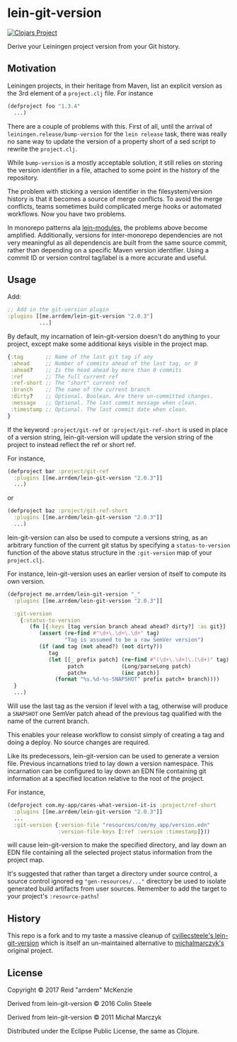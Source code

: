 # lein-git-version

[![Clojars Project](https://img.shields.io/clojars/v/me.arrdem/lein-git-version.svg)](https://clojars.org/me.arrdem/lein-git-version)

Derive your Leiningen project version from your Git history.

## Motivation

Leiningen projects, in their heritage from Maven, list an explicit
version as the 3rd element of a `project.clj` file. For instance

```clojure
(defproject foo "1.3.4"
  ...)
```

There are a couple of problems with this.  First of all, until the
arrival of `leiningen.release/bump-version` for the `lein release`
task, there was really no sane way to update the version of a property
short of a sed script to rewrite the `project.clj`.

While `bump-version` is a mostly acceptable solution, it still relies
on storing the version identifier in a file, attached to some
point in the history of the repository.

The problem with sticking a version identifier in the filesystem/version
history is that it becomes a source of merge conflicts. To avoid the
merge conflicts, teams sometimes build complicated merge hooks or
automated workflows. Now you have two problems.

In monorepo patterns ala
[lein-modules](https://github.com/jcrossley3/lein-modules), the problems
above become amplified. Additionally, versions for inter-monorepo dependencies
are not very meaningful as all dependencis are built from the same source
commit, rather than depending on a specific Maven version identifier.
Using a commit ID or version control tag/label is a more accurate and useful.

## Usage

Add:

```clojure
;; Add in the git-version plugin
:plugins [[me.arrdem/lein-git-version "2.0.3"]
          ...]
```

By default, my incarnation of lein-git-version doesn't do anything to
your project, except make some additional keys visible in the project
map.

```clojure
{:tag       ;; Name of the last git tag if any
 :ahead     ;; Number of commits ahead of the last tag, or 0
 :ahead?    ;; Is the head ahead by more than 0 commits
 :ref       ;; The full current ref
 :ref-short ;; The "short" current ref
 :branch    ;; The name of the current branch
 :dirty?    ;; Optional. Boolean. Are there un-committed changes.
 :message   ;; Optional. The last commit message when clean.
 :timestamp ;; Optional. The last commit date when clean.
}
```
If the keyword `:project/git-ref` or `:project/git-ref-short` is used in place
of a version string, lein-git-version will update the version string
of the project to instead reflect the ref or short ref.

For instance,

```clojure
(defproject bar :project/git-ref
  :plugins [[me.arrdem/lein-git-version "2.0.3"]]
  ...)
```
or

```clojure
(defproject baz :project/git-ref-short
  :plugins [[me.arrdem/lein-git-version "2.0.3"]]
  ...)
```
lein-git-version can also be used to compute a versions string, as an
arbitrary function of the current git status by specifying a
`status-to-version` function of the above status structure in the
`:git-version` map of your `project.clj`.

For instance, lein-git-version uses an earlier version of
itself to compute its own version.

```clojure
(defproject me.arrdem/lein-git-version "_"
  :plugins [[me.arrdem/lein-git-version "2.0.3"]]

  :git-version
    {:status-to-version
       (fn [{:keys [tag version branch ahead ahead? dirty?] :as git}]
          (assert (re-find #"\d+\.\d+\.\d+" tag)
                  "Tag is assumed to be a raw SemVer version")
          (if (and tag (not ahead?) (not dirty?))
             tag
             (let [[_ prefix patch] (re-find #"(\d+\.\d+)\.(\d+)" tag)
                   patch            (Long/parseLong patch)
                   patch+           (inc patch)]
               (format "%s.%d-%s-SNAPSHOT" prefix patch+ branch))))
  }
  ...)
```

Will use the last tag as the version if level with a tag, otherwise
will produce a `SNAPSHOT` one SemVer patch ahead of the previous tag
qualified with the name of the current branch.

This enables your release workflow to consist simply of creating a tag
and doing a deploy. No source changes are required.

Like its predecessors, lein-git-version can be used to generate a
version file. Previous incarnations tried to lay down a version
namespace. This incarnation can be configured to lay down an EDN file
containing git information at a specified location relative to the
root of the project.

For instance,

```clojure
(defproject com.my-app/cares-what-version-it-is :project/ref-short
  :plugins [[me.arrdem/lein-git-version "2.0.3"]]
  ...
  :git-version {:version-file "resources/com/my_app/version.edn"
                :version-file-keys [:ref :version :timestamp]}))
```

will cause lein-git-version to make the specified directory, and lay
down an EDN file containing all the selected project status
information from the project map.

It's suggested that rather than target a directory under source
control, a source control ignored eg `"gen-resources/..."` directory
be used to isolate generated build artifacts from user
sources. Remember to add the target to your project's `:resource-paths`!

## History

This repo is a fork and to my taste a massive cleanup of
[cvillecsteele's lein-git-version](https://github.com/cvillecsteele/lein-git-version)
which is itself an un-maintained alternative to
[michalmarczyk's](https://github.com/michalmarczyk/lein-git-version)
original project.

## License

Copyright © 2017 Reid "arrdem" McKenzie

Derived from lein-git-version © 2016 Colin Steele

Derived from lein-git-version © 2011 Michał Marczyk

Distributed under the Eclipse Public License, the same as Clojure.
